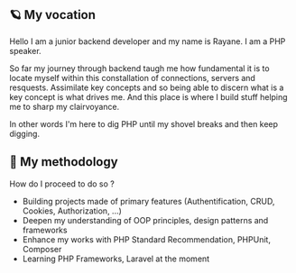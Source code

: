 ## 🪐 My vocation
Hello I am a junior backend developer and my name is Rayane. I am a PHP speaker.

So far my journey through backend taugh me how fundamental it is to locate myself within this constallation of connections, servers and resquests. Assimilate key concepts and so being able to discern what is a key concept is what drives me. And this place is where I build stuff helping me to sharp my clairvoyance. 

In other words I'm here to dig PHP until my shovel breaks and then keep digging.

## 🔭 My methodology

How do I proceed to do so ?

* Building projects made of primary features (Authentification, CRUD, Cookies, Authorization, ...)
* Deepen my understanding of OOP principles, design patterns and frameworks
* Enhance my works with PHP Standard Recommendation, PHPUnit, Composer
* Learning PHP Frameworks, Laravel at the moment
